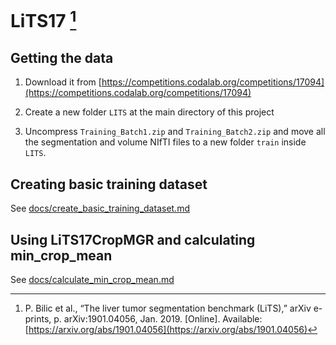 # LiTS17 [^1]
## Getting the data
1. Download it from [https://competitions.codalab.org/competitions/17094](https://competitions.codalab.org/competitions/17094)

2. Create a new folder `LITS` at the main directory of this project

3. Uncompress `Training_Batch1.zip` and `Training_Batch2.zip` and move all the segmentation and volume NIfTI files to a new folder `train` inside `LITS`.


## Creating basic training dataset
See [docs/create_basic_training_dataset.md](docs/create_basic_training_dataset.md)


## Using LiTS17CropMGR and calculating min_crop_mean
See [docs/calculate_min_crop_mean.md](docs/calculate_min_crop_mean.md)

[^1]: P. Bilic et al., “The liver tumor segmentation benchmark (LiTS),” arXiv e-prints, p. arXiv:1901.04056, Jan. 2019. [Online]. Available: [https://arxiv.org/abs/1901.04056](https://arxiv.org/abs/1901.04056)
